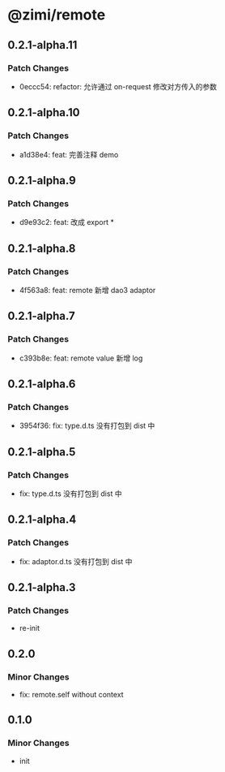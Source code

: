 # @zimi/remote

## 0.2.1-alpha.11

### Patch Changes

- 0eccc54: refactor: 允许通过 on-request 修改对方传入的参数

## 0.2.1-alpha.10

### Patch Changes

- a1d38e4: feat: 完善注释 demo

## 0.2.1-alpha.9

### Patch Changes

- d9e93c2: feat: 改成 export \*

## 0.2.1-alpha.8

### Patch Changes

- 4f563a8: feat: remote 新增 dao3 adaptor

## 0.2.1-alpha.7

### Patch Changes

- c393b8e: feat: remote value 新增 log

## 0.2.1-alpha.6

### Patch Changes

- 3954f36: fix: type.d.ts 没有打包到 dist 中

## 0.2.1-alpha.5

### Patch Changes

- fix: type.d.ts 没有打包到 dist 中

## 0.2.1-alpha.4

### Patch Changes

- fix: adaptor.d.ts 没有打包到 dist 中

## 0.2.1-alpha.3

### Patch Changes

- re-init

## 0.2.0

### Minor Changes

- fix: remote.self without context

## 0.1.0

### Minor Changes

- init
